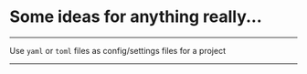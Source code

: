 # Some ideas for anything really...

---

Use `yaml` or `toml` files as config/settings files for a project

---

